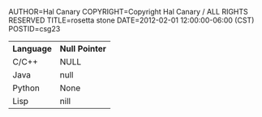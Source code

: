 AUTHOR=Hal Canary
COPYRIGHT=Copyright Hal Canary / ALL RIGHTS RESERVED
TITLE=rosetta stone
DATE=2012-02-01 12:00:00-06:00 (CST)
POSTID=csg23

<table class="border"><tbody>
<tr><th>Language</th><th>Null Pointer</th></tr>
<tr><td>C/C++</td><td>NULL</td></tr>
<tr><td>Java</td><td>null</td></tr>
<tr><td>Python</td><td>None</td></tr>
<tr><td>Lisp</td><td>nill</td></tr>
</tbody></table>

